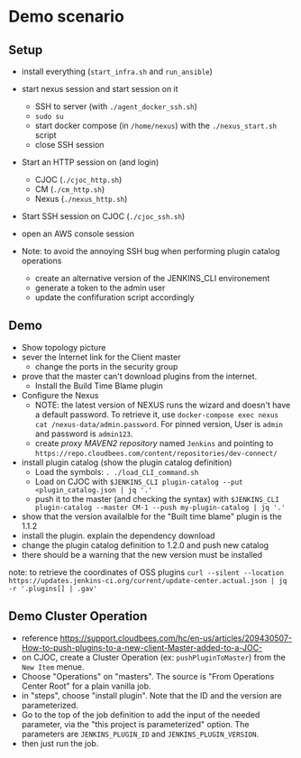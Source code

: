 # Demo scenario

## Setup
* install everything (`start_infra.sh` and `run_ansible`)
* start nexus session and start session on it
    * SSH to server (with `./agent_docker_ssh.sh`)
    * `sudo su`
    * start docker compose (in `/home/nexus`) with the `./nexus_start.sh` script
    * close SSH session
* Start an HTTP session on (and login)
    * CJOC (`./cjoc_http.sh`)
    * CM (`./cm_http.sh`)
    * Nexus (`./nexus_http.sh`)
* Start SSH session on CJOC (`./cjoc_ssh.sh`)
* open an AWS console session

* Note: to avoid the annoying SSH bug when performing plugin catalog operations
    * create an alternative version of the JENKINS_CLI environement
    * generate a token to the admin user
    * update the confifuration script accordingly

## Demo
* Show topology picture
* sever the Internet link for the Client master
    * change the ports in the security group
* prove that the master can't download plugins from the internet. 
    * Install the Build Time Blame plugin
* Configure the Nexus
    * NOTE: the latest version of NEXUS runs the wizard and doesn't have a default password. To retrieve it, use `docker-compose exec nexus cat /nexus-data/admin.password`. For pinned version, User is `admin` and password is `admin123`.
    * create *proxy MAVEN2 repository* named `Jenkins` and pointing to `https://repo.cloudbees.com/content/repositories/dev-connect/`
* install plugin catalog (show the plugin catalog definition)
    * Load the symbols: `. ./load_CLI_command.sh`
    * Load on CJOC with `$JENKINS_CLI plugin-catalog --put <plugin_catalog.json | jq '.'`
    * push it to the master (and checking the syntax) with `$JENKINS_CLI plugin-catalog --master CM-1 --push my-plugin-catalog | jq '.'`
* show that the version availalble for the "Built time blame" plugin is the 1.1.2
* install the plugin. explain the dependency download
* change the plugin catalog definition to 1.2.0 and push new catalog
* there should be a warning that the new version must be installed 

note: to retrieve the coordinates of OSS plugins `curl --silent --location https://updates.jenkins-ci.org/current/update-center.actual.json | jq -r '.plugins[] | .gav'`

## Demo Cluster Operation
* reference https://support.cloudbees.com/hc/en-us/articles/209430507-How-to-push-plugins-to-a-new-client-Master-added-to-a-JOC-
* on CJOC, create a Cluster Operation (ex: `pushPluginToMaster`) from the `New Item` menue.
* Choose "Operations" on "masters". The source is "From Operations Center Root" for a plain vanilla job.
* in "steps", choose "install plugin". Note that the ID and the version are parameterized.
* Go to the top of the job definition to add the input of the needed parameter, via the "this project is parameterized" option. The parameters are `JENKINS_PLUGIN_ID` and `JENKINS_PLUGIN_VERSION`.
* then just run the job.